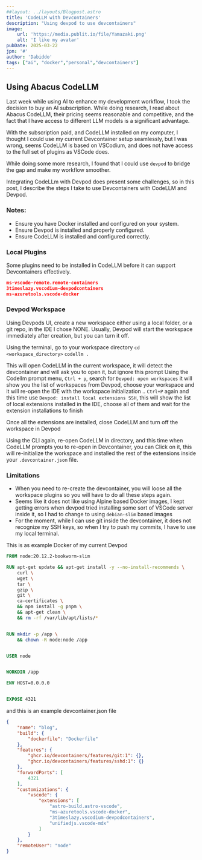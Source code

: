```yaml
---
##layout: ../layouts/Blogpost.astro
title: 'CodeLLM with Devcontainers'
description: "Using devpod to use devcontainers"
image:
    url: 'https://media.publit.io/file/Yamazaki.png' 
    alt: 'I like my avatar'
pubDate: 2025-03-22
jpn: '#'
author: 'Dabiddo'
tags: ["ai", "docker","personal","devcontainers"]
---
```


## Using Abacus CodeLLM

Last week while using AI to enhance my development workflow, I took the decision to buy an AI subscription.
While doing research, I read about Abacus CodeLLM, their pricing seems reasonable and competitive, and the fact that I have access to different LLM models is a significant advantage.

With the subscription paid, and CodeLLM installed on my computer, I thought I could use my current Devcontainer setup seamlessly, but I was wrong, seems CodeLLM is based on VSCodium, and does not have access to the full set of plugins as VSCode does.

While doing some more research, I found that I could use `devpod` to bridge the gap and make my workflow smoother.

Integrating CodeLLm with Devpod does present some challenges, so in this post, I describe the steps I take to use Devcontainers with CodeLLM and Devpod.

### Notes:
- Ensure you have Docker installed and configured on your system.
- Ensure Devpod is installed and properly configured.
- Ensure CodeLLM is installed and configured correctly.

### Local Plugins
Some plugins need to be installed in CodeLLM before it can support Devcontainers effectively.

```json
ms-vscode-remote.remote-containers
3timeslazy.vscodium-devpodcontainers
ms-azuretools.vscode-docker
```
### Devpod Workspace

Using Devpods UI, create a new workspace either using a local folder, or a git repo, in the IDE I chose NONE.
Usually, Devpod will start the workspace immediately after creation, but you can turn it off.

Using the terminal, go to your workspace directory
`cd <workspace_directory>`
`codellm .`

This will open CodeLLM in the current workspace, it will detect the devcontainer and will ask you to open it, but ignore this prompt
Using the Codellm prompt menu, `Ctrl + p`, search for `Devpod: open workspaces` it will show you the list of workspaces from Devpod, choose your workspace and it will re-open the IDE with the workspace initialization .. `Ctrl+P` again and this time use `Devpod: install local extensions SSH`, this will show the list of local extensions installed in the IDE, choose all of them  and wait for the extension installations to finish

Once all the extensions are installed, close CodeLLM and turn off the workspace in Devpod

Using the CLI again, re-open CodeLLM in directory, and this time when CodeLLM prompts you to re-open in Devcontainer, you can Click on it, this will re-initialize the workspace and installed the rest of the extensions inside your `.devcontainer.json` file.

### Limitations
- When you need to re-create the devcontainer, you will loose all the workspace plugins so you will have to do all these steps again.
- Seems like it does not like using Alpine based Docker images, I kept getting errors when devpod tried installing some sort of VSCode server inside it, so I had to change to using `debian-slim` based images
- For the moment, while I can use git inside the devcontainer, it does not recognize my SSH keys, so when I try to push my commits, I have to use my local terminal.

This is as example Docker of my current Devpod

```Dockerfile
FROM node:20.12.2-bookworm-slim 

RUN apt-get update && apt-get install -y --no-install-recommends \
    curl \
    wget \
    tar \
    gzip \
    git \
    ca-certificates \
    && npm install -g pnpm \
    && apt-get clean \
    && rm -rf /var/lib/apt/lists/*


RUN mkdir -p /app \
    && chown -R node:node /app


USER node


WORKDIR /app

ENV HOST=0.0.0.0


EXPOSE 4321
```

and this is an example devcontainer.json file

```json
{
	"name": "blog",
	"build": {
		"dockerfile": "Dockerfile"
	},
	"features": {
		"ghcr.io/devcontainers/features/git:1": {},
		"ghcr.io/devcontainers/features/sshd:1": {}
	},
	"forwardPorts": [
		4321
	],
	"customizations": {
		"vscode": {
			"extensions": [
				"astro-build.astro-vscode",
				"ms-azuretools.vscode-docker",
				"3timeslazy.vscodium-devpodcontainers",
				"unifiedjs.vscode-mdx"
			]
		}
	},
	"remoteUser": "node"
}
```